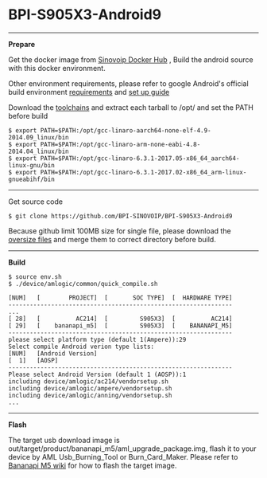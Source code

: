 # BPI-S905X3-Android9

----------

**Prepare**

Get the docker image from [Sinovoip Docker Hub](https://hub.docker.com/r/sinovoip/bpi-build-android-7/) , Build the android source with this docker environment.

Other environment requirements, please refer to google Android's official build environment [requirements](https://source.android.com/setup/build/requirements) and [set up guide](https://source.android.com/setup/build/initializing) 

Download the [toolchains](https://download.banana-pi.dev/d/3ebbfa04265d4dddb81b/?p=/Tools/toolchains/bpi-m5&mode=list) and extract each tarball to /opt/ and set the PATH before build

    $ export PATH=$PATH:/opt/gcc-linaro-aarch64-none-elf-4.9-2014.09_linux/bin
    $ export PATH=$PATH:/opt/gcc-linaro-arm-none-eabi-4.8-2014.04_linux/bin
    $ export PATH=$PATH:/opt/gcc-linaro-6.3.1-2017.05-x86_64_aarch64-linux-gnu/bin
    $ export PATH=$PATH:/opt/gcc-linaro-6.3.1-2017.02-x86_64_arm-linux-gnueabihf/bin

----------

Get source code

    $ git clone https://github.com/BPI-SINOVOIP/BPI-S905X3-Android9

Because github limit 100MB size for single file, please download the [oversize files](https://download.banana-pi.dev/d/3ebbfa04265d4dddb81b/files/?p=/Source_Code/m5/android_github_oversize_files.zip) and merge them to correct directory before build.

----------

**Build**

    $ source env.sh
    $ ./device/amlogic/common/quick_compile.sh
    
    [NUM]   [        PROJECT]  [       SOC TYPE]  [  HARDWARE TYPE]
    ---------------------------------------------------------------
    ...
    [ 28]   [          AC214]  [         S905X3]  [          AC214]
    [ 29]   [    bananapi_m5]  [         S905X3]  [    BANANAPI_M5]
    ---------------------------------------------------------------
    please select platform type (default 1(Ampere)):29
    Select compile Android verion type lists:
    [NUM]   [Android Version]
    [  1]   [AOSP]
    ---------------------------------------------------------------
    Please select Android Version (default 1 (AOSP)):1
    including device/amlogic/ac214/vendorsetup.sh
    including device/amlogic/ampere/vendorsetup.sh
    including device/amlogic/anning/vendorsetup.sh
    ...

----------
**Flash**

The target usb download image is out/target/product/bananapi_m5/aml_upgrade_package.img, flash it to your device by AML Usb_Burning_Tool or Burn_Card_Maker. Please refer to [Bananapi M5 wiki](http://wiki.banana-pi.org/Getting_Started_with_BPI-M5) for how to flash the target image.

